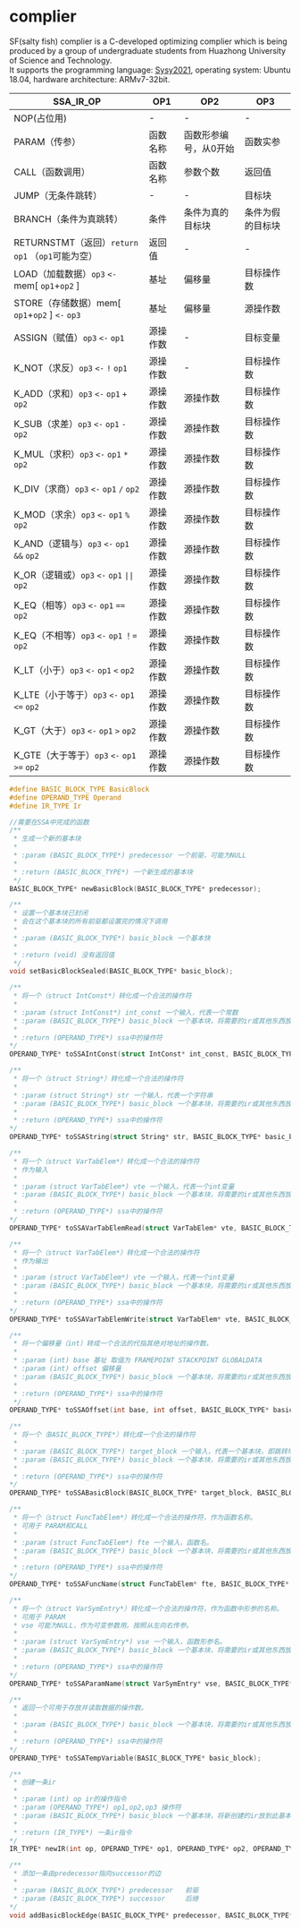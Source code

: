 # complier

SF(salty fish) complier is a C-developed optimizing complier which is being produced by a group of undergraduate students 
from Huazhong University of Science and Technology.  
It supports the programming language: [Sysy2021](https://gitlab.eduxiji.net/nscscc/compiler2021/-/blob/master/SysY语言定义.pdf),
operating system: Ubuntu 18.04, hardware architecture: ARMv7-32bit.



| SSA_IR_OP                                        | OP1      | OP2      | OP3        |
| ------------------------------------------------ | -------- | -------- | ---------- |
| NOP(占位用)                                      | -        | -        | -          |
| PARAM（传参）                                    | 函数名称 | 函数形参编号，从0开始 | 函数实参   |
| CALL（函数调用）                                 | 函数名称 | 参数个数 | 返回值     |
| JUMP（无条件跳转）                               | -        | -        | 目标块     |
| BRANCH（条件为真跳转）                           | 条件     | 条件为真的目标块 | 条件为假的目标块     |
| RETURNSTMT（返回）`return`  `op1` （`op1`可能为空） | 返回值   | -        | -          |
| LOAD（加载数据）`op3`  `<-` mem[ `op1`+`op2` ]   | 基址     | 偏移量   | 目标操作数 |
| STORE（存储数据）mem[ `op1`+`op2` ] `<-` `op3`   | 基址     | 偏移量   | 源操作数   |
| ASSIGN（赋值）`op3`  `<-`  `op1`                 | 源操作数 | -        | 目标变量   |
| K_NOT（求反）`op3`  `<-`  `!`  `op1`             | 源操作数 | -        | 目标操作数 |
| K_ADD（求和）`op3`  `<-`  `op1`  `+`  `op2`      | 源操作数 | 源操作数 | 目标操作数 |
| K_SUB（求差）`op3`  `<-`  `op1`  `-`  `op2`      | 源操作数 | 源操作数 | 目标操作数 |
| K_MUL（求积）`op3`  `<-`  `op1`  `*`  `op2`      | 源操作数 | 源操作数 | 目标操作数 |
| K_DIV（求商）`op3`  `<-`  `op1`  `/`  `op2`      | 源操作数 | 源操作数 | 目标操作数 |
| K_MOD（求余）`op3`  `<-`  `op1`  `%`  `op2`      | 源操作数 | 源操作数 | 目标操作数 |
| K_AND（逻辑与）`op3`  `<-`  `op1`  `&&`  `op2`   | 源操作数 | 源操作数 | 目标操作数 |
| K_OR（逻辑或）`op3`  `<-`  `op1`  `\|\|`  `op2`    | 源操作数 | 源操作数 | 目标操作数 |
| K_EQ（相等）`op3`  `<-`  `op1`  `==`  `op2`      | 源操作数 | 源操作数 | 目标操作数 |
| K_EQ（不相等）`op3`  `<-`  `op1`  `！=`  `op2`   | 源操作数 | 源操作数 | 目标操作数 |
| K_LT（小于）`op3`  `<-`  `op1`  `<`  `op2`       | 源操作数 | 源操作数 | 目标操作数 |
| K_LTE（小于等于）`op3`  `<-`  `op1`  `<=`  `op2` | 源操作数 | 源操作数 | 目标操作数 |
| K_GT（大于）`op3`  `<-`  `op1`  `>`  `op2`       | 源操作数 | 源操作数 | 目标操作数 |
| K_GTE（大于等于）`op3`  `<-`  `op1`  `>=`  `op2` | 源操作数 | 源操作数 | 目标操作数 |

```c
#define BASIC_BLOCK_TYPE BasicBlock
#define OPERAND_TYPE Operand
#define IR_TYPE Ir

//需要在SSA中完成的函数
/**
 * 生成一个新的基本块
 * 
 * :param (BASIC_BLOCK_TYPE*) predecessor 一个前驱，可能为NULL
 * 
 * :return (BASIC_BLOCK_TYPE*) 一个新生成的基本块
 */
BASIC_BLOCK_TYPE* newBasicBlock(BASIC_BLOCK_TYPE* predecessor);

/**
 * 设置一个基本块已封闭
 * 会在这个基本块的所有前驱都设置完的情况下调用
 * 
 * :param (BASIC_BLOCK_TYPE*) basic_block 一个基本快
 * 
 * :return (void) 没有返回值
 */
void setBasicBlockSealed(BASIC_BLOCK_TYPE* basic_block);

/**
 * 将一个（struct IntConst*）转化成一个合法的操作符
 * 
 * :param (struct IntConst*) int_const 一个输入，代表一个常数
 * :param (BASIC_BLOCK_TYPE*) basic_block 一个基本块，将需要的ir或其他东西放到此基本块中
 * 
 * :return (OPERAND_TYPE*) ssa中的操作符
*/
OPERAND_TYPE* toSSAIntConst(struct IntConst* int_const, BASIC_BLOCK_TYPE* basic_block);

/**
 * 将一个（struct String*）转化成一个合法的操作符
 * 
 * :param (struct String*) str 一个输入，代表一个字符串
 * :param (BASIC_BLOCK_TYPE*) basic_block 一个基本块，将需要的ir或其他东西放到此基本块中
 * 
 * :return (OPERAND_TYPE*) ssa中的操作符
*/
OPERAND_TYPE* toSSAString(struct String* str, BASIC_BLOCK_TYPE* basic_block);

/**
 * 将一个（struct VarTabElem*）转化成一个合法的操作符
 * 作为输入
 * 
 * :param (struct VarTabElem*) vte 一个输入，代表一个int变量
 * :param (BASIC_BLOCK_TYPE*) basic_block 一个基本块，将需要的ir或其他东西放到此基本块中
 * 
 * :return (OPERAND_TYPE*) ssa中的操作符
*/
OPERAND_TYPE* toSSAVarTabElemRead(struct VarTabElem* vte, BASIC_BLOCK_TYPE* basic_block);

/**
 * 将一个（struct VarTabElem*）转化成一个合法的操作符
 * 作为输出
 * 
 * :param (struct VarTabElem*) vte 一个输入，代表一个int变量
 * :param (BASIC_BLOCK_TYPE*) basic_block 一个基本块，将需要的ir或其他东西放到此基本块中
 * 
 * :return (OPERAND_TYPE*) ssa中的操作符
*/
OPERAND_TYPE* toSSAVarTabElemWrite(struct VarTabElem* vte, BASIC_BLOCK_TYPE* basic_block);

/**
 * 将一个偏移量（int）转成一个合法的代指其绝对地址的操作数。
 * 
 * :param (int) base 基址 取值为 FRAMEPOINT STACKPOINT GLOBALDATA
 * :param (int) offset 偏移量
 * :param (BASIC_BLOCK_TYPE*) basic_block 一个基本块，将需要的ir或其他东西放到此基本块中
 * 
 * :return (OPERAND_TYPE*) ssa中的操作符
 */
OPERAND_TYPE* toSSAOffset(int base, int offset, BASIC_BLOCK_TYPE* basic_block);

/**
 * 将一个（BASIC_BLOCK_TYPE*）转化成一个合法的操作符
 * 
 * :param (BASIC_BLOCK_TYPE*) target_block 一个输入，代表一个基本块，即跳转地址
 * :param (BASIC_BLOCK_TYPE*) basic_block 一个基本块，将需要的ir或其他东西放到此基本块中
 * 
 * :return (OPERAND_TYPE*) ssa中的操作符
*/
OPERAND_TYPE* toSSABasicBlock(BASIC_BLOCK_TYPE* target_block, BASIC_BLOCK_TYPE* basic_block);

/**
 * 将一个（struct FuncTabElem*）转化成一个合法的操作符，作为函数名称。
 * 可用于 PARAM和CALL
 * 
 * :param (struct FuncTabElem*) fte 一个输入，函数名。
 * :param (BASIC_BLOCK_TYPE*) basic_block 一个基本块，将需要的ir或其他东西放到此基本块中
 * 
 * :return (OPERAND_TYPE*) ssa中的操作符
*/
OPERAND_TYPE* toSSAFuncName(struct FuncTabElem* fte, BASIC_BLOCK_TYPE* basic_block);

/**
 * 将一个（struct VarSymEntry*）转化成一个合法的操作符，作为函数中形参的名称。
 * 可用于 PARAM
 * vse 可能为NULL，作为可变参数用。按照从左向右传参。
 * 
 * :param (struct VarSymEntry*) vse 一个输入，函数形参名。
 * :param (BASIC_BLOCK_TYPE*) basic_block 一个基本块，将需要的ir或其他东西放到此基本块中
 * 
 * :return (OPERAND_TYPE*) ssa中的操作符
*/
OPERAND_TYPE* toSSAParamName(struct VarSymEntry* vse, BASIC_BLOCK_TYPE* basic_block);

/**
 * 返回一个可用于存放并读取数据的操作数。
 * 
 * :param (BASIC_BLOCK_TYPE*) basic_block 一个基本块，将需要的ir或其他东西放到此基本块中
 * 
 * :return (OPERAND_TYPE*) ssa中的操作符
*/
OPERAND_TYPE* toSSATempVariable(BASIC_BLOCK_TYPE* basic_block);

/**
 * 创建一条ir
 * 
 * :param (int) op ir的操作指令
 * :param (OPERAND_TYPE*) op1,op2,op3 操作符
 * :param (BASIC_BLOCK_TYPE*) basic_block 一个基本块，将新创建的ir放到此基本块中
 * 
 * :return (IR_TYPE*) 一条ir指令
*/
IR_TYPE* newIR(int op, OPERAND_TYPE* op1, OPERAND_TYPE* op2, OPERAND_TYPE* op3, BASIC_BLOCK_TYPE* basic_block);

/**
 * 添加一条由predecessor指向successor的边
 * 
 * :param (BASIC_BLOCK_TYPE*) predecessor   前驱
 * :param (BASIC_BLOCK_TYPE*) successor     后继
*/
void addBasicBlockEdge(BASIC_BLOCK_TYPE* predecessor, BASIC_BLOCK_TYPE* successor);

```
